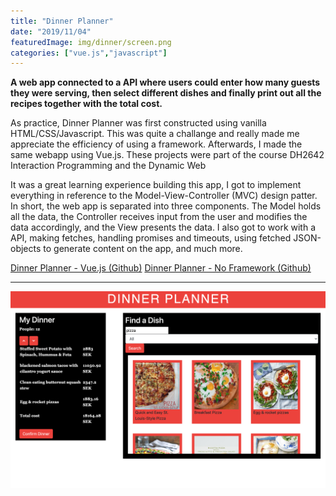 ```yaml
---
title: "Dinner Planner"
date: "2019/11/04"
featuredImage: img/dinner/screen.png
categories: ["vue.js","javascript"]
---
```

**A web app connected to a API where users could enter how many guests they were serving, then select different dishes and finally print out all the recipes together with the total cost.**

As practice, Dinner Planner was first constructed using vanilla ​HTML/CSS/Javascript. This was quite a challange and really made me appreciate the efficiency of using a framework. Afterwards, I made the same webapp using Vue.js. These projects were part of the course DH2642 Interaction Programming and the Dynamic Web

It was a great learning experience building this app, I got to implement everything in reference to the Model-View-Controller (MVC) design patter. In short, the web app is separated into three components. The Model holds all the data, the Controller receives input from the user and modifies the data accordingly, and the View presents the data. I also got to work with a API, making fetches, handling promises and timeouts, using fetched JSON-objects to generate content on the app, and much more. 

[Dinner Planner - Vue.js (Github)](https://github.com/MangoGott/DinnerPlanner_Vue.js)
[Dinner Planner - No Framework (Github)](https://github.com/MangoGott/DinnerPlanner_NoFramework)

***

![screenshot](img/dinner/screen.png)

